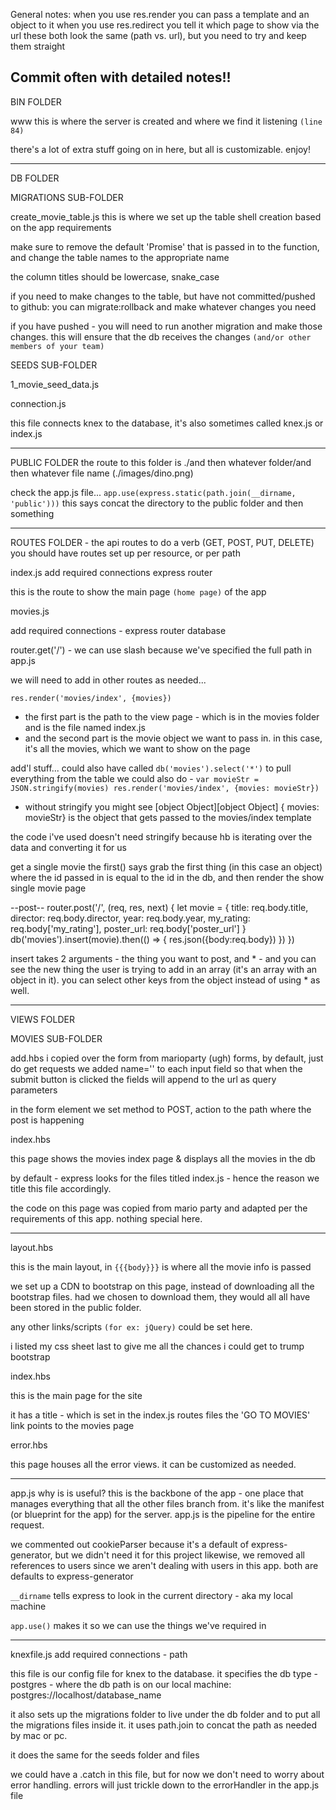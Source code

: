 General notes:
when you use res.render you can pass a template and an object to it
when you use res.redirect you tell it which page to show via the url
these both look the same (path vs. url), but you need to try and keep them straight

Commit often with detailed notes!!
-----------------------------------------------------------------------------

BIN FOLDER

www
this is where the server is created and where we find it listening `(line 84)`

there's a lot of extra stuff going on in here, but all is customizable. enjoy!

-----------------------------------------------------------------------------

DB FOLDER

MIGRATIONS SUB-FOLDER

create_movie_table.js
this is where we set up the table shell creation based on the app requirements

make sure to remove the default 'Promise' that is passed in to the function, and change the table names to the appropriate name

the column titles should be lowercase, snake_case

if you need to make changes to the table, but have not committed/pushed to github: you can migrate:rollback and make whatever changes you need

if you have pushed - you will need to run another migration and make those changes. this will ensure that the db receives the changes `(and/or other members of your team)`


SEEDS SUB-FOLDER

1_movie_seed_data.js



connection.js

this file connects knex to the database, it's also sometimes called knex.js or index.js

-----------------------------------------------------------------------------

PUBLIC FOLDER
the route to this folder is ./and then whatever folder/and then whatever file name (./images/dino.png)

check the app.js file...
`app.use(express.static(path.join(__dirname, 'public')))`
this says concat the directory to the public folder and then something

-----------------------------------------------------------------------------


ROUTES FOLDER -
the api routes to do a verb (GET, POST, PUT, DELETE)
you should have routes set up per resource, or per path

index.js
add required connections
express
router

this is the route to show the main page `(home page)` of the app

movies.js

add required connections -
express
router
database

router.get('/') - we can use slash because we've specified the full path in app.js

we will need to add in other routes as needed...

`res.render('movies/index', {movies})`
- the first part is the path to the view page - which is in the movies folder and is the file named index.js
- and the second part is the movie object we want to pass in. in this case, it's all the movies, which we want to show on the page

add'l stuff...
could also have called `db('movies').select('*')` to pull everything from the table
we could also do -
`var movieStr = JSON.stringify(movies)
res.render('movies/index', {movies: movieStr})`

- without stringify you might see [object Object][object Object]
{ movies: movieStr} is the object that gets passed to the movies/index template

the code i've used doesn't need stringify because hb is iterating over the data and converting it for us

get a single movie
the first() says grab the first thing (in this case an object) where the id passed in is equal to the id in the db, and then render the show single movie page

--post--
router.post('/', (req, res, next) {
  let movie = {
    title: req.body.title,
    director: req.body.director,
    year: req.body.year,
    my_rating: req.body['my_rating'],
    poster_url: req.body['poster_url']
  }
  db('movies').insert(movie).then(() => {
    res.json({body:req.body})
  })
})

insert takes 2 arguments - the thing you want to post, and * - and you can see the new thing the user is trying to add in an array (it's an array with an object in it). you can select other keys from the object instead of using * as well.

-----------------------------------------------------------------------------

VIEWS FOLDER

MOVIES SUB-FOLDER

add.hbs
i copied over the form from marioparty (ugh)
forms, by default, just do get requests
we added name='' to each input field so that when the submit button is clicked the fields will append to the url as query parameters

in the form element we set method to POST, action to the path where the post is happening

index.hbs

this page shows the movies index page & displays all the movies in the db

by default - express looks for the files titled index.js - hence the reason we title this file accordingly.

the code on this page was copied from mario party and adapted per the requirements of this app. nothing special here.

* * * * * * * * * * * * * * * * * * * * *

layout.hbs

this is the main layout, in `{{{body}}}` is where all the movie info is passed

we set up a CDN to bootstrap on this page, instead of downloading all the bootstrap files. had we chosen to download them, they would all all have been stored in the public folder.

any other links/scripts `(for ex: jQuery)` could be set here.

i listed my css sheet last to give me all the chances i could get to trump bootstrap

index.hbs

this is the main page for the site

it has a title - which is set in the index.js routes files
the 'GO TO MOVIES' link points to the movies page

error.hbs

this page houses all the error views. it can be customized as needed.

-----------------------------------------------------------------------------

app.js
why is is useful?
this is the backbone of the app - one place that manages everything that all the other files branch from. it's like the manifest (or blueprint for the app) for the server. app.js is the pipeline for the entire request.

we commented out cookieParser because it's a default of express-generator, but we didn't need it for this project
likewise, we removed all references to users since we aren't dealing with users in this app. both are defaults to express-generator

`__dirname` tells express to look in the current directory - aka my local machine

`app.use()` makes it so we can use the things we've required in

-----------------------------------------------------------------------------

knexfile.js
add required connections  -
path

this file is our config file for knex to the database. it specifies the db type - postgres - where the db path is on our local machine: postgres://localhost/database_name

it also sets up the migrations folder to live under the db folder and to put all the migrations files inside it. it uses path.join to concat the path as needed by mac or pc.

it does the same for the seeds folder and files

we could have a .catch in this file, but for now we don't need to worry about error handling. errors will just trickle down to the errorHandler in the app.js file

